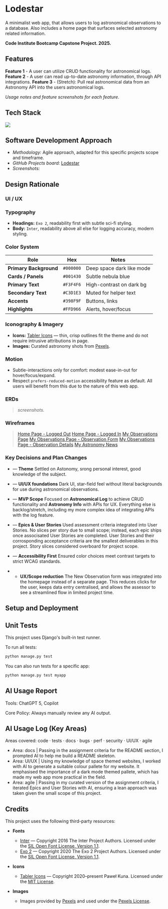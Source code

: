 # Lodestar

A minimalist web app, that allows users to log astronomical observations to a database. Also includes a home page that surfaces selected astronomy related information.

**Code Institute Bootcamp Capstone Project. 2025.**

## Features

**Feature 1** - A user can utilize CRUD functionality for astronomical logs.
**Feature 2** - A user can read up-to-date astronomy information, through API integrations.
**Feature 3** - (Stretch): Pull real astronomical data from an Astronomy API into the users astronomical logs.

*Usage notes and feature screenshots for each feature.*

## Tech Stack

<p align="left">
  <img src="https://skillicons.dev/icons?i=html,css,js,django,postgres,heroku" />
</p>

## Software Development Approach

* *Methodology:* Agile approach, adapted for this specific projects scope and timeframe.
* *GitHub Projects board:* [Lodestar](https://github.com/users/curtisnlogan/projects/12/views/1)
* *Screenshots:*

## Design Rationale

### UI / UX

### Typography

* **Headings:** `Exo 2`, readability first with subtle sci-fi styling.
* **Body:** `Inter`, readability above all else for logging accuracy, modern styling.

### Color System 

| Role                   | Hex       | Notes                         |
| ---------------------- | --------- | ----------------------------- |
| **Primary Background** | `#000000` | Deep space dark like mode     |
| **Cards / Panels**     | `#001430` | Subtle nebula blue            |
| **Primary Text**       | `#F3F4F6` | High-contrast on dark bg      |
| **Secondary Text**     | `#C3D1E3` | Muted for helper text         |
| **Accents**            | `#398F9F` | Buttons, links                |
| **Highlights**         | `#FFD966` | Alerts, hover/focus           |

### Iconography & Imagery

* **Icons:** [Tabler Icons](https://tabler.io/icons) — thin, crisp outlines fit the theme and do not require intrusive attributions in page.
* **Images:** Curated astronomy shots from [Pexels](https://www.pexels.com/).

### Motion

* Subtle-interactions only for comfort: modest ease-in-out for hover/focus/expand.
* Respect `prefers-reduced-motion` accessibility feature as default. All users will benefit from this due to the nature of this web app.

### ERDs

> *screenshots.*

### Wireframes

> [Home Page - Logged Out](https://share.balsamiq.com/c/7bNH8SRv4DGu45XFubGoEr.jpg)
> [Home Page - Logged In](https://share.balsamiq.com/c/5W8FNdetQaXZaK1yHdnKoP.jpg)
> [My Observations Page](https://share.balsamiq.com/c/e1tdS3XZPHJzkwwG5rTtyP.jpg)
> [My Observations Page - Observation Form](https://share.balsamiq.com/c/wWf9BTFpRmpxfnmenumcJM.jpg)
> [My Observations Page - Observation Details](https://share.balsamiq.com/c/6z2jMcSR4W3uyZqSnRwRZw.jpg)
> [My Astronomy News](https://share.balsamiq.com/c/tPYprGczYJDAPKk2HX7RyM.jpg)

### Key Decisions and Plan Changes

* — **Theme**
  Settled on Astonomy, srong personal interest, good knowledge of the subject.

* — **UI/UX foundations**
  Dark UI, star-field feel without literal backgrounds for use during astronomical observations.

* — **MVP Scope**
  Focused on **Astronomical Log** to achieve CRUD functionality and **Astronomy Info** with APIs for UX. Everything else is backlog/stretch, including my more complex idea of integrating APIs with the log feature.

* — **Epics & User Stories**
  Used assessment criteria integrated into User Stories. No slices per story due to small scope; instead, each epic ships once associsated User Stories are completed. User Stories and their corrosponding acceptance criteria are the smallest deliverables in this project. Story slices considered overboard for project scope.

* — **Accessibility First**
  Ensured color choices meet contrast targets to strict WCAG standards.

* - **UX/Scope reduction**
  The New Observation form was integrated into the homepage instead of a separate page. This reduces clicks for the user, keeps data entry centralised, and allows the assessor to see a streamlined flow in      limited project time.

## Setup and Deployment

## Unit Tests

This project uses Django's built-in test runner.

To run all tests:

```bash
python manage.py test
```

You can also run tests for a specific app:

```bash
python manage.py test myapp
```

## AI Usage Report

Tools: ChatGPT 5, Copilot  

Core Policy: Always manually review any AI output.

## AI Usage Log (Key Areas)

Areas covered: code · tests · docs · bugs · perf · security · UI/UX · agile

- Area: docs | Passing in the assignment criteria for the README section, I prompted AI to help me build a README skeleton.
- Area: UI/UX | Using my knowledge of space themed websites, I worked with AI to generate a suitable colour pallete for my website. It emphasised the importance of a dark mode themed pallete, which has made my web app more practical in the field.
- Area: agile | Passing in my curated version of the assignment criteria, I iterated Epics and User Stories with AI, ensuring a lean approach was taken given the small scope of this project.

## Credits

This project uses the following third-party resources:

- **Fonts**  
  - [Inter](https://github.com/rsms/inter) — Copyright 2016 The Inter Project Authors. Licensed under the [SIL Open Font License, Version 1.1](https://openfontlicense.org/).  
  - [Exo 2](https://fonts.google.com/specimen/Exo+2) — Copyright 2020 The Exo 2 Project Authors. Licensed under the [SIL Open Font License, Version 1.1](https://openfontlicense.org/).  

- **Icons**  
  - [Tabler Icons](https://tabler.io/icons) — Copyright 2020–present Paweł Kuna. Licensed under the [MIT License](https://github.com/tabler/tabler-icons/blob/master/LICENSE).  

- **Images**  
  - Images provided by [Pexels](https://www.pexels.com/) and used under the [Pexels License](https://www.pexels.com/license/).

